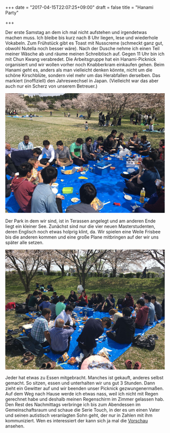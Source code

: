 +++
date = "2017-04-15T22:07:25+09:00"
draft = false
title = "Hanami Party"

+++

Der erste Samstag an dem ich mal nicht aufstehen und irgendetwas machen muss.
Ich bleibe bis kurz nach 8 Uhr liegen, lese und wiederhole Vokabeln. Zum
Frühstück gibt es Toast mit Nusscreme (schmeckt ganz gut, obwohl Nutella noch
besser wäre). Nach der Dusche nehme ich einen Teil meiner Wäsche ab und räume
meinen Schreibtisch auf. Gegen 11 Uhr bin ich mit Chun Kwang verabredet. Die
Arbeitsgruppe hat ein Hanami-Picknick organisiert und wir wollen vorher noch
Knabberkram einkaufen gehen. Beim Hanami geht es, anders als man vielleicht
denken könnte, nicht um die schöne Kirschblüte, sondern viel mehr um das
Herabfallen derselben. Das markiert (inoffiziell) den Jahreswechsel in Japan.
(Vielleicht war das aber auch nur ein Scherz von unserem Betreuer.)

![Hanami Park](/img/hanami/park.jpg)

Der Park in dem wir sind, ist in Terassen angelegt und am anderen Ende liegt ein
kleiner See. Zunächst sind nur die vier neuen Masterstudenten, deren Englisch
noch etwas holprig klint, da. Wir spielen eine Weile Frisbee bis die anderen
kommen und eine große Plane mitbringen auf der wir uns später alle setzen.

![Picknick](/img/hanami/picknick.jpg)

Jeder hat etwas zu Essen mitgebracht. Manches ist gekauft, anderes selbst
gemacht. So sitzen, essen und unterhalten wir uns gut 3 Stunden. Dann zieht ein
Gewitter auf und wir beenden unser Picknick gezwungenermaßen. Auf dem Weg nach
Hause werde ich etwas nass, weil ich nicht mit Regen gerechnet habe und deshalb
meinen Regenschirm im Zimmer gelassen hab. Den Rest des Nachmittags verbringe
ich bis zum Abendessen im Gemeinschaftsraum und schaue die Serie Touch, in der
es um einen Vater und seinen autistisch veranlagten Sohn geht, der nur in Zahlen
mit ihm kommuniziert. Wen es interessiert der kann sich ja mal die [Vorschau]
ansehen.

<!-- Links: -->
[Vorschau]: https://www.youtube.com/watch?v=5QodN8RCvjI
